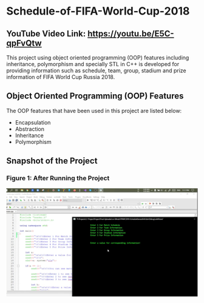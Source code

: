 # Schedule-of-FIFA-World-Cup-2018
## YouTube Video Link: https://youtu.be/E5C-qpFvQtw

This project using object oriented programming (OOP) features including inheritance, polymorphism and specially STL in C++ is developed for providing information such as schedule, team, group, stadium and prize information of FIFA World Cup Russia 2018.

## Object Oriented Programming (OOP) Features
The OOP features that have been used in this project are listed below:
  * Encapsulation
  * Abstraction
  * Inheritance
  * Polymorphism

## Snapshot of the Project
### Figure 1: After Running the Project
![alt text](https://github.com/wnoyan/Schedule-of-FIFA-World-Cup-2018/blob/master/PresentationSlide/Schedule%20%26%20Information%20of%20FIFA%20WC%202018%20Using%20OOP%20Features%20in%20C%2B%2B.jpg)
